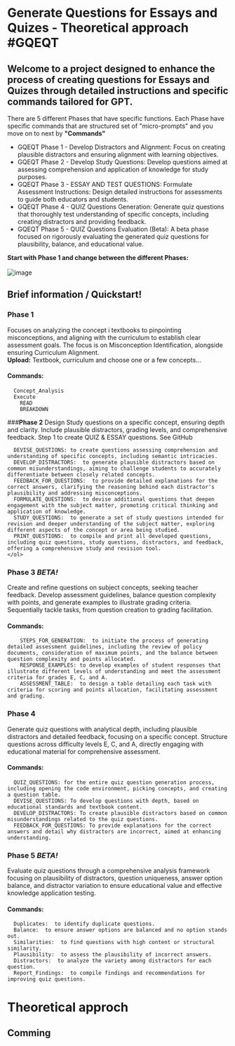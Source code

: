 # Generate Questions for Essays and Quizes - Theoretical approach #GQEQT

## Welcome to a project designed to enhance the process of creating questions for Essays and Quizes through detailed instructions and specific commands tailored for GPT. 

There are 5 different Phases that have specific functions. Each Phase have specific commands that are structured set of "micro-prompts" and you move on to next by **"Commands"** 
<ul>
  <li>GQEQT Phase 1 - Develop Distractors and Alignment: Focus on creating plausible distractors and ensuring alignment with learning objectives.</li>
  <li>GQEQT Phase 2 - Develop Study Questions: Develop questions aimed at assessing comprehension and application of knowledge for study purposes.</li>
  <li>GQEQT Phase 3 - ESSAY AND TEST QUESTIONS: Formulate Assessment Instructions: Design detailed instructions for assessments to guide both educators and students.</li>
  <li>GQEQT Phase 4 - QUIZ Questions Generation: Generate quiz questions that thoroughly test understanding of specific concepts, including creating distractors and providing feedback.</li>
  <li>GQEQT Phase 5 - QUIZ Questions Evaluation (Beta): A beta phase focused on rigorously evaluating the generated quiz questions for plausibility, balance, and educational value.</li>
</ul>


**Start with **Phase 1** and change between the different Phases:**   
<br>![image](https://github.com/tikankika/Generate-Questions-for-Essay-and-Quiz---Theoretical-approach/assets/163601082/365b9a7a-5959-4964-bf6a-bf83a27db62a) </br>




## Brief information / Quickstart!

### **Phase 1** 
Focuses on analyzing the concept i textbooks to pinpointing misconceptions, and aligning with the curriculum to establish clear assessment goals. The focus is on Misconception Identification, alongside ensuring Curriculum Alignment.
<br> **Upload:** Textbook, curriculum and choose one or a few concepts... <br/> 
#### Commands: 
      Concept_Analysis
      Execute  
    	READ 
    	BREAKDOWN  
  

 
###**Phase 2** 
Design Study questions on a specific concept, ensuring depth and clarity. Include plausible distractors, grading levels, and comprehensive feedback. Step 1 to create QUIZ & ESSAY questions. See GitHub
    
      DEVISE_QUESTIONS: to create questions assessing comprehension and understanding of specific concepts, including semantic intricacies.
      DEVELOP_DISTRACTORS:  to generate plausible distractors based on common misunderstandings, aiming to challenge students to accurately differentiate between closely related concepts.
      FEEDBACK_FOR_QUESTIONS:  to provide detailed explanations for the correct answers, clarifying the reasoning behind each distractor's plausibility and addressing misconceptions.
      FORMULATE_QUESTIONS:  to devise additional questions that deepen engagement with the subject matter, promoting critical thinking and application of knowledge.
      STUDY_QUESTIONS:  to generate a set of study questions intended for revision and deeper understanding of the subject matter, exploring different aspects of the concept or area being studied.
      PRINT_QUESTIONS:  to compile and print all developed questions, including quiz questions, study questions, distractors, and feedback, offering a comprehensive study and revision tool.
    </ol>


### Phase 3 *BETA!*
Create and refine questions on subject concepts, seeking teacher feedback. Develop assessment guidelines, balance question complexity with points, and generate examples to illustrate grading criteria. Sequentially tackle tasks, from question creation to grading facilitation.
#### Commands:
        STEPS_FOR_GENERATION:  to initiate the process of generating detailed assessment guidelines, including the review of policy documents, consideration of maximum points, and the balance between question complexity and points allocated.
        RESPONSE_EXAMPLES: to develop examples of student responses that illustrate different levels of understanding and meet the assessment criteria for grades E, C, and A.        
        ASSESSMENT_TABLE:  to design a table detailing each task with criteria for scoring and points allocation, facilitating assessment and grading.

### Phase 4
Generate quiz questions with analytical depth, including plausible distractors and detailed feedback, focusing on a specific concept. Structure questions across difficulty levels E, C, and A, directly engaging with educational material for comprehensive assessment.


#### Commands:
      QUIZ_QUESTIONS: for the entire quiz question generation process, including opening the code environment, picking concepts, and creating a question table.
      DEVISE_QUESTIONS: To develop questions with depth, based on educational standards and textbook content.
      DEVELOP_DISTRACTORS: To create plausible distractors based on common misunderstandings related to the quiz questions.
      FEEDBACK_FOR_QUESTIONS: To provide explanations for the correct answers and detail why distractors are incorrect, aimed at enhancing understanding.
    

### Phase 5 *BETA!*
Evaluate quiz questions through a comprehensive analysis framework focusing on plausibility of distractors, question uniqueness, answer option balance, and distractor variation to ensure educational value and effective knowledge application testing.
#### Commands:

      Duplicates:  to identify duplicate questions.
      Balance:  to ensure answer options are balanced and no option stands out.
      Similarities:  to find questions with high content or structural similarity.
      Plausibility:  to assess the plausibility of incorrect answers.
      Distractors:  to analyze the variety among distractors for each question.
      Report_Findings:  to compile findings and recommendations for improving quiz questions.


# Theoretical approch 

## Comming
